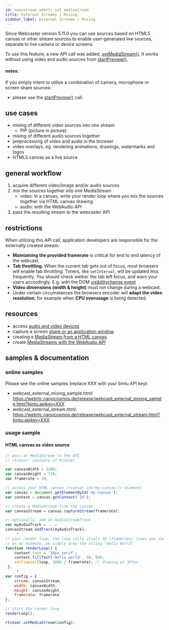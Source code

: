 ```yaml
---
id: nanostream_webrtc_set_mediastream
title: External Streams / Mixing
sidebar_label: External Streams / Mixing
---
```


Since Webcaster version 5.11.0 you can use sources based on HTML5 canvas or other stream sources to enable user-generated live sources, separate to live camera or device screens.

To use this feature, a new API call was added, [setMediaStream()](nanostream_webrtc_api/#rtcusersetmediastreamconfig).
It works without using video and audio sources from [startPreview()](nanostream_webrtc_api/#startpreviewconfig).

#### notes:

If you simply intent to utilize a combination of camera, microphone or screen share sources:
   - please use the [startPreview()](nanostream_webrtc_api/#startpreviewconfig) call.

## use cases

- mixing of different video sources into one stream
    - PIP (picture in picture)
- mixing of different audio sources together
- preprocessing of video and audio in the browser
- video overlays, eg. rendering animations, drawings, watermarks and logos
- HTML5 canvas as a live source

## general workflow

1) acquire different video/image and/or audio sources
2) mix the sources together into one MediaStream
    - video: in a canvas, write your render loop where you mix the sources together via HTML canvas drawing
    - audio: with the WebAudio API
3) pass the resulting stream to the webcaster API

## restrictions

When utilizing this API call, application developers are responsible for the externally created stream.

- <b>Maintaining the provided framerate</b> is critical for end to end latency of the webcast.
- <b>Tab throttling.</b> When the current tab gets out of focus, most browsers will enable tab throttling. Timers, like `setInterval`, will be updated less frequently. You should check wether the tab left focus, and warn your users accordingly. E.g. with the DOM [visibilitychange event](https://developer.mozilla.org/en-US/docs/Web/API/Document/visibilitychange_event)
- <b>Video dimensions (width & height)</b> must not change during a webcast.
- Under certain circumstances the browsers encoder will <b>adapt the video resolution</b>, for example when <b>CPU overusage</b> is being detected.

## resources

- access [audio and video devices](https://developer.mozilla.org/en-US/docs/Web/API/MediaDevices/getUserMedia)
- capture a screen [share or an application window](https://developer.mozilla.org/en-US/docs/Web/API/MediaDevices/getDisplayMedia)
- creating a [MediaStream from a HTML canvas](https://developer.mozilla.org/en-US/docs/Web/API/HTMLCanvasElement/captureStream)
- create [MediaStreams with the WebAudio API](https://developer.mozilla.org/en-US/docs/Web/API/MediaStreamAudioDestinationNode)

## samples & documentation

### online samples

Please see the online samples (replace XXX with your bintu API key):

- webcast_external_mixing_sample.html: https://webrtc.nanocosmos.de/release/webcast_external_mixing_sample.html?bintu.apikey=XXX
- webcast_external_stream.html: https://webrtc.nanocosmos.de/release/webcast_external_stream.html?bintu.apikey=XXX

### usage sample

#### HTML canvas as video source

```js
// pass an MediaStream to the API
// rtcUser: instance of RtcUser

var canvasWidth = 1280;
var canvasHeight = 720;
var framerate = 30;

// access your HTML canvas (<canvas id="my-canvas"/> element)
var canvas = document.getElementById('my-canvas');
var context = canvas.getContext('2d');

// create a MediaStream from the canvas
var canvasStream = canvas.captureStream(framerate);

// optionally, add an AudioStreamTrack
var myAudioTrack = ...;
canvasStream.addTrack(myAudioTrack);
     *
// your render loop, the loop calls itself 30 (framerate) times per second
// as an example, we simply draw the string "Hello World"
function renderLoop() {
    context.font = '50px serif';
    context.fillText('Hello world', 50, 90);
    setTimeout(loop, 1000 / framerate); // drawing at 30fps
 };
     *
var config = {
    stream: canvasStream,
    width: canvasWidth,
    height: canvasHeight,
    framerate: framerate
};

// start the render loop
renderLoop();

rtcUser.setMediaStream(config);
```